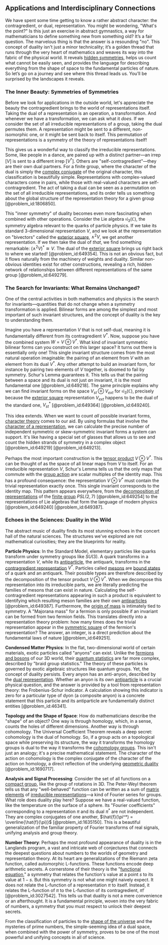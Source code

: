 ## Applications and Interdisciplinary Connections

We have spent some time getting to know a rather abstract character: the contragredient, or dual, representation. You might be wondering, "What's the point?" Is this just an exercise in abstract gymnastics, a way for mathematicians to define something new from something old? It’s a fair question. The marvelous thing is that the answer is a resounding "no". This concept of duality isn't just a minor technicality; it’s a golden thread that runs through the very heart of mathematics and weaves its way into the fabric of the physical world. It reveals [hidden symmetries](@article_id:146828), helps us count what cannot be easily seen, and provides the language for describing everything from the shape of space to the fundamental particles of nature. So let’s go on a journey and see where this thread leads us. You’ll be surprised by the landscapes it reveals.

### The Inner Beauty: Symmetries of Symmetries

Before we look for applications in the outside world, let's appreciate the beauty the contragredient brings to the world of representations itself. Taking the dual of a representation is an operation, a transformation. And whenever we have a transformation, we can ask what it *does*. If we consider the set of all irreducible representations of a group, taking the dual permutes them. A representation might be sent to a different, non-isomorphic one, or it might be sent back to itself. This permutation of representations is a symmetry of the theory of representations itself!

This gives us a wonderful way to classify the irreducible representations. Some, like people in a dance, are paired up with a distinct partner—an irrep $[V]$ is sent to a different irrep $[V^*]$. Others are "self-contragredient"—they are their own dual partners. For a finite group, where the character of the dual is simply the [complex conjugate](@article_id:174394) of the original character, this classification is beautifully simple. Representations with complex-valued characters come in pairs, while those with real-valued characters are self-contragredient. The act of taking a dual can be seen as a permutation on the set of all irreducible representations, and its order tells us something about the global structure of the representation theory for a given group [@problem_id:1806850].

This "inner symmetry" of duality becomes even more fascinating when combined with other operations. Consider the Lie algebra $\mathfrak{sl}_3(\mathbb{C})$, the symmetry algebra relevant to the quarks of particle physics. If we take its standard 3-dimensional representation $V$, and we look at the representation on "bivectors" called the [exterior square](@article_id:141126), $\wedge^2 V$, we get another representation. If we then take the dual of *that*, we find something remarkable: $(\wedge^2 V)^* \cong V$. The dual of the [exterior square](@article_id:141126) brings us right back to where we started! [@problem_id:649354]. This is not an obvious fact, but it flows naturally from the machinery of weights and duality. Similar non-obvious identities exist for other constructions, revealing a rich, hidden network of relationships between different representations of the same group [@problem_id:649279].

### The Search for Invariants: What Remains Unchanged?

One of the central activities in both mathematics and physics is the search for invariants—quantities that do not change when a symmetry transformation is applied. Bilinear forms are among the simplest and most important of such invariant structures, and the concept of duality is the key to understanding them.

Imagine you have a representation $V$ that is not self-dual, meaning it is fundamentally different from its contragredient $V^*$. Now, suppose you have the combined system $W = V \oplus V^*$. What kind of invariant symmetric bilinear forms can you construct on this larger space? It turns out there is essentially only one! This single invariant structure comes from the most natural operation imaginable: the pairing of an element from $V$ with an element from its dual $V^*$. Any other attempt to build an invariant form, for instance by pairing two elements of $V$ together, is doomed to fail by symmetry. Schur's Lemma guarantees it. This tells us that the pairing between a space and its dual is not just *an* invariant, it is the most fundamental one [@problem_id:649218]. The same principle explains why we can find invariant forms on the space $V_{st} \oplus V_{ext}$ for $\mathfrak{sl}_3(\mathbb{C})$, precisely because the [exterior square](@article_id:141126) representation $V_{ext}$ happens to be the dual of the standard one, $V_{st}^*$ [@problem_id:649364] [@problem_id:649240].

This idea extends. When we want to count *all* possible invariant forms, [character theory](@article_id:143527) comes to our aid. By using formulas that involve the [character of a representation](@article_id:197578), we can calculate the precise number of independent symmetric or skew-symmetric invariant forms a system can support. It's like having a special set of glasses that allows us to see and count the hidden strands of symmetry in a complex object [@problem_id:649219] [@problem_id:649213].

Perhaps the most important construction is the [tensor product](@article_id:140200) $V \otimes V^*$. This can be thought of as the space of all linear maps from $V$ to itself. For an irreducible representation $V$, Schur's Lemma tells us that the only maps that commute with the [group action](@article_id:142842) are scalar multiples of the identity map. This has a profound consequence: the representation $V \otimes V^*$ must contain the trivial representation exactly once. This single invariant corresponds to the identity map. This pattern appears everywhere, from the [decomposition of representations](@article_id:136776) of the [finite group](@article_id:151262) $PSL(2,7)$ [@problem_id:649254] to the representations of Lie algebras that form the language of modern physics [@problem_id:649240] [@problem_id:649387].

### Echoes in the Sciences: Duality in the Wild

The abstract music of duality finds its most stunning echoes in the concert hall of the natural sciences. The structures we've explored are not mathematical curiosities; they are the blueprints for reality.

**Particle Physics**: In the Standard Model, elementary particles like quarks transform under symmetry groups like $SU(3)$. A quark transforms in a representation $V$, while its [antiparticle](@article_id:193113), the antiquark, transforms in the [contragredient representation](@article_id:202752) $V^*$. Particles called [mesons](@article_id:184041) are [bound states](@article_id:136008) of a quark and an antiquark. Their possible types are therefore described by the decomposition of the tensor product $V \otimes V^*$. When we decompose this representation into its irreducible parts, we are literally predicting the families of mesons that can exist in nature. Calculating the self-contragredient representations appearing in such a product is equivalent to identifying which resulting meson families are their own [antiparticles](@article_id:155172) [@problem_id:649387]. Furthermore, the [origin of mass](@article_id:161258) is intimately tied to symmetry. A "Majorana mass" for a fermion is only possible if an invariant can be formed from two fermion fields. This translates directly into a representation theory problem: how many times does the trivial representation appear in the [symmetric square](@article_id:137182) of the fermion's representation? The answer, an integer, is a direct prediction about the fundamental laws of nature [@problem_id:649251].

**Condensed Matter Physics**: In the flat, two-dimensional world of certain materials, exotic particles called "anyons" can exist. Unlike the [fermions and bosons](@article_id:137785) of our 3D world, their [quantum statistics](@article_id:143321) are far more complex, described by "braid group statistics." The theory of these particles is governed by exotic algebraic structures like quantum groups. Yet, the concept of duality persists. Every anyon has an anti-anyon, described by the [dual representation](@article_id:145769). Whether an anyon is its own [antiparticle](@article_id:193113) is a crucial physical question, and the answer is provided by a tool from representation theory: the Frobenius-Schur indicator. A calculation showing this indicator is zero for a particular type of dyon (a composite anyon) is a concrete statement that this particle and its antiparticle are fundamentally distinct entities [@problem_id:46341].

**Topology and the Shape of Space**: How do mathematicians describe the "shape" of an object? One way is through homology, which, in a sense, counts the holes of different dimensions. Another way is through cohomology. The Universal Coefficient Theorem reveals a deep secret: cohomology is the dual of homology. So, if a group acts on a topological space while preserving its structure, the way it transforms the homology groups is dual to the way it transforms the [cohomology groups](@article_id:141956). This isn't just an analogy; it's a precise mathematical statement. The character of the action on cohomology is the complex conjugate of the character of the action on homology, a direct reflection of the underlying [geometric duality](@article_id:203964) [@problem_id:1690717].

**Analysis and Signal Processing**: Consider the set of all functions on a [compact group](@article_id:196306), like the group of rotations in 3D. The Peter-Weyl theorem tells us that any "well-behaved" function can be written as a sum of [matrix elements](@article_id:186011) of [irreducible representations](@article_id:137690)—a kind of Fourier series for groups. What role does duality play here? Suppose we have a real-valued function, like the temperature on the surface of a sphere. Its "Fourier coefficients" corresponding to a representation $\pi$ and its dual $\pi^*$ are not independent. They are complex conjugates of one another, $\hat{f}(\pi^*) = \overline{\hat{f}(\pi)}$ [@problem_id:1635150]. This is a beautiful generalization of the familiar property of Fourier transforms of real signals, unifying analysis and group theory.

**Number Theory**: Perhaps the most profound appearance of duality is in the Langlands program, a vast and intricate web of conjectures that connects the deepest questions about numbers to the worlds of geometry and representation theory. At its heart are generalizations of the Riemann zeta function, called automorphic L-functions. These functions encode deep arithmetic secrets. A cornerstone of their theory is the "[functional equation](@article_id:176093)," a symmetry that relates the function's value at a point $s$ to its value at $1-s$. But this symmetry is not what one might naively expect. It does not relate the L-function of a representation $\pi$ to itself. Instead, it relates the L-function of $\pi$ to the L-function of its contragredient, $\tilde{\pi}$! [@problem_id:3027542]. This tells us that duality is not a mere convenience or an afterthought. It is a fundamental principle, woven into the very fabric of numbers, a symmetry that you must respect to unlock their deepest secrets.

From the classification of particles to the [shape of the universe](@article_id:268575) and the mysteries of prime numbers, the simple-seeming idea of a dual space, when combined with the power of symmetry, proves to be one of the most powerful and unifying concepts in all of science.